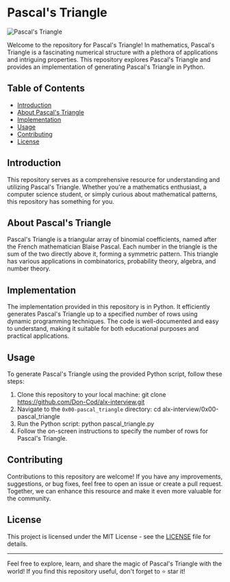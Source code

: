 # Pascal's Triangle

![Pascal's Triangle](https://upload.wikimedia.org/wikipedia/commons/0/0d/PascalTriangleAnimated2.gif)

Welcome to the repository for Pascal's Triangle! In mathematics, Pascal's Triangle is a fascinating numerical structure with a plethora of applications and intriguing properties. This repository explores Pascal's Triangle and provides an implementation of generating Pascal's Triangle in Python.

## Table of Contents
- [Introduction](#introduction)
- [About Pascal's Triangle](#about-pascals-triangle)
- [Implementation](#implementation)
- [Usage](#usage)
- [Contributing](#contributing)
- [License](#license)

## Introduction
This repository serves as a comprehensive resource for understanding and utilizing Pascal's Triangle. Whether you're a mathematics enthusiast, a computer science student, or simply curious about mathematical patterns, this repository has something for you.

## About Pascal's Triangle
Pascal's Triangle is a triangular array of binomial coefficients, named after the French mathematician Blaise Pascal. Each number in the triangle is the sum of the two directly above it, forming a symmetric pattern. This triangle has various applications in combinatorics, probability theory, algebra, and number theory.

## Implementation
The implementation provided in this repository is in Python. It efficiently generates Pascal's Triangle up to a specified number of rows using dynamic programming techniques. The code is well-documented and easy to understand, making it suitable for both educational purposes and practical applications.

## Usage
To generate Pascal's Triangle using the provided Python script, follow these steps:
1. Clone this repository to your local machine:
   git clone https://github.com/Don-Cod/alx-interview.git
2. Navigate to the `0x00-pascal_triangle` directory:
	cd alx-interview/0x00-pascal_triangle
3. Run the Python script:
	python pascal_triangle.py
4. Follow the on-screen instructions to specify the number of rows for Pascal's Triangle.

## Contributing
Contributions to this repository are welcome! If you have any improvements, suggestions, or bug fixes, feel free to open an issue or create a pull request. Together, we can enhance this resource and make it even more valuable for the community.

## License
This project is licensed under the MIT License - see the [LICENSE](LICENSE) file for details.

---

Feel free to explore, learn, and share the magic of Pascal's Triangle with the world! If you find this repository useful, don't forget to ⭐️ star it!


